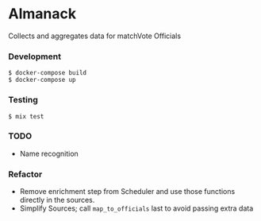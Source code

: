 # Almanack

Collects and aggregates data for matchVote Officials

### Development

    $ docker-compose build
    $ docker-compose up

### Testing

    $ mix test

### TODO

- Name recognition

### Refactor
- Remove enrichment step from Scheduler and use those functions directly in the sources.
- Simplify Sources; call `map_to_officials` last to avoid passing extra data